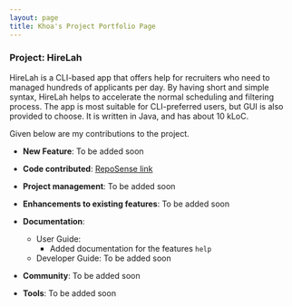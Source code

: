```yaml
---
layout: page
title: Khoa's Project Portfolio Page
---
```


### Project: HireLah

HireLah is a CLI-based app that offers help for recruiters who need to managed hundreds of applicants per day.
By having short and simple syntax, HireLah helps to accelerate the normal scheduling and filtering process.
The app is most suitable for CLI-preferred users, but GUI is also provided to choose.  It is written in Java, and has about 10 kLoC.

Given below are my contributions to the project.

* **New Feature**: To be added soon

* **Code contributed**: [RepoSense link](https://nus-cs2103-ay2122s2.github.io/tp-dashboard/?search=khoahre123&breakdown=true&sort=groupTitle&sortWithin=title&since=2022-02-18&timeframe=commit&mergegroup=&groupSelect=groupByRepos&checkedFileTypes=docs~functional-code~test-code~other)

* **Project management**: To be added soon

* **Enhancements to existing features**: To be added soon

* **Documentation**:
  * User Guide:
    * Added documentation for the features `help`
  * Developer Guide: To be added soon

* **Community**: To be added soon

* **Tools**: To be added soon
